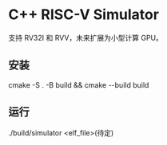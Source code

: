 # C++ RISC-V Simulator
支持 RV32I 和 RVV，未来扩展为小型计算 GPU。
## 安装
cmake -S . -B build && cmake --build build
## 运行
./build/simulator <elf_file>(待定)
